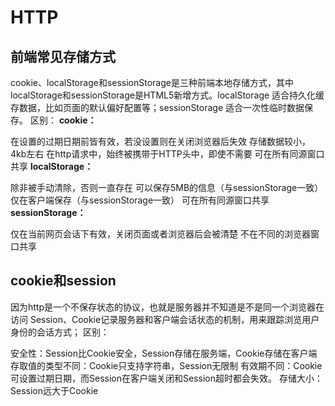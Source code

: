 # HTTP
## 前端常见存储方式
cookie、localStorage和sessionStorage是三种前端本地存储方式，其中localStorage和sessionStorage是HTML5新增方式。localStorage 适合持久化缓存数据，比如页面的默认偏好配置等；sessionStorage 适合一次性临时数据保存。 区别： 
**cookie：**

在设置的过期日期前皆有效，若没设置则在关闭浏览器后失效
存储数据较小，4kb左右
在http请求中，始终被携带于HTTP头中，即使不需要
可在所有同源窗口共享
**localStorage：**

除非被手动清除，否则一直存在
可以保存5MB的信息（与sessionStorage一致）
仅在客户端保存（与sessionStorage一致）
可在所有同源窗口共享
**sessionStorage：**

仅在当前网页会话下有效，关闭页面或者浏览器后会被清楚
不在不同的浏览器窗口共享
## cookie和session
因为http是一个不保存状态的协议，也就是服务器并不知道是不是同一个浏览器在访问 Session、Cookie记录服务器和客户端会话状态的机制，用来跟踪浏览用户身份的会话方式； 区别：

安全性：Session比Cookie安全，Session存储在服务端，Cookie存储在客户端
存取值的类型不同：Cookie只支持字符串，Session无限制
有效期不同：Cookie可设置过期日期，而Session在客户端关闭和Session超时都会失效。
存储大小：Session远大于Cookie